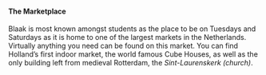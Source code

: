 #### The Marketplace

Blaak is most known amongst students as the place to be on Tuesdays and Saturdays as it is home to one of the largest markets in the Netherlands. Virtually anything you need can be found on this market. You can find Holland’s first indoor market, the world famous Cube Houses, as well as the only building left from medieval Rotterdam, the _Sint-Laurenskerk (church)_.